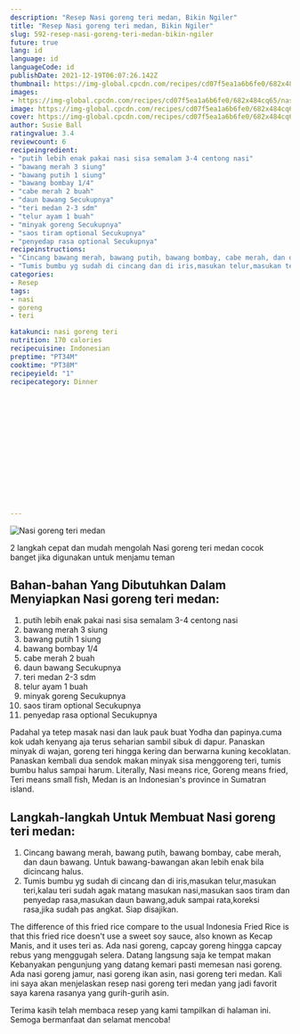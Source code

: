```yaml
---
description: "Resep Nasi goreng teri medan, Bikin Ngiler"
title: "Resep Nasi goreng teri medan, Bikin Ngiler"
slug: 592-resep-nasi-goreng-teri-medan-bikin-ngiler
future: true
lang: id
language: id
languageCode: id
publishDate: 2021-12-19T06:07:26.142Z 
thumbnail: https://img-global.cpcdn.com/recipes/cd07f5ea1a6b6fe0/682x484cq65/nasi-goreng-teri-medan-foto-resep-utama.webp
images:
- https://img-global.cpcdn.com/recipes/cd07f5ea1a6b6fe0/682x484cq65/nasi-goreng-teri-medan-foto-resep-utama.webp
image: https://img-global.cpcdn.com/recipes/cd07f5ea1a6b6fe0/682x484cq65/nasi-goreng-teri-medan-foto-resep-utama.webp
cover: https://img-global.cpcdn.com/recipes/cd07f5ea1a6b6fe0/682x484cq65/nasi-goreng-teri-medan-foto-resep-utama.webp
author: Susie Ball
ratingvalue: 3.4
reviewcount: 6
recipeingredient:
- "putih lebih enak pakai nasi sisa semalam 3-4 centong nasi"
- "bawang merah 3 siung"
- "bawang putih 1 siung"
- "bawang bombay 1/4"
- "cabe merah 2 buah"
- "daun bawang Secukupnya"
- "teri medan 2-3 sdm"
- "telur ayam 1 buah"
- "minyak goreng Secukupnya"
- "saos tiram optional Secukupnya"
- "penyedap rasa optional Secukupnya"
recipeinstructions:
- "Cincang bawang merah, bawang putih, bawang bombay, cabe merah, dan daun bawang. Untuk bawang-bawangan akan lebih enak bila dicincang halus."
- "Tumis bumbu yg sudah di cincang dan di iris,masukan telur,masukan teri,kalau teri sudah agak matang masukan nasi,masukan saos tiram dan penyedap rasa,masukan daun bawang,aduk sampai rata,koreksi rasa,jika sudah pas angkat. Siap disajikan."
categories:
- Resep
tags:
- nasi
- goreng
- teri

katakunci: nasi goreng teri 
nutrition: 170 calories
recipecuisine: Indonesian
preptime: "PT34M"
cooktime: "PT38M"
recipeyield: "1"
recipecategory: Dinner


     
    
    
    
    
    
    
    
    
    
    
      
    
---
```



![Nasi goreng teri medan](https://img-global.cpcdn.com/recipes/cd07f5ea1a6b6fe0/682x484cq65/nasi-goreng-teri-medan-foto-resep-utama.webp)

2 langkah cepat dan mudah mengolah  Nasi goreng teri medan cocok banget jika digunakan untuk menjamu teman

<!--inarticleads1-->

## Bahan-bahan Yang Dibutuhkan Dalam Menyiapkan Nasi goreng teri medan:

1. putih lebih enak pakai nasi sisa semalam 3-4 centong nasi
1. bawang merah 3 siung
1. bawang putih 1 siung
1. bawang bombay 1/4
1. cabe merah 2 buah
1. daun bawang Secukupnya
1. teri medan 2-3 sdm
1. telur ayam 1 buah
1. minyak goreng Secukupnya
1. saos tiram optional Secukupnya
1. penyedap rasa optional Secukupnya

Padahal ya tetep masak nasi dan lauk pauk buat Yodha dan papinya.cuma kok udah kenyang aja terus seharian sambil sibuk di dapur. Panaskan minyak di wajan, goreng teri hingga kering dan berwarna kuning kecoklatan. Panaskan kembali dua sendok makan minyak sisa menggoreng teri, tumis bumbu halus sampai harum. Literally, Nasi means rice, Goreng means fried, Teri means small fish, Medan is an Indonesian&#39;s province in Sumatran island. 

<!--inarticleads2-->

## Langkah-langkah Untuk Membuat Nasi goreng teri medan:

1. Cincang bawang merah, bawang putih, bawang bombay, cabe merah, dan daun bawang. Untuk bawang-bawangan akan lebih enak bila dicincang halus.
1. Tumis bumbu yg sudah di cincang dan di iris,masukan telur,masukan teri,kalau teri sudah agak matang masukan nasi,masukan saos tiram dan penyedap rasa,masukan daun bawang,aduk sampai rata,koreksi rasa,jika sudah pas angkat. Siap disajikan.


The difference of this fried rice compare to the usual Indonesia Fried Rice is that this fried rice doesn&#39;t use a sweet soy sauce, also known as Kecap Manis, and it uses teri as. Ada nasi goreng, capcay goreng hingga capcay rebus yang menggugah selera. Datang langsung saja ke tempat makan Kebanyakan pengunjung yang datang kemari pasti memesan nasi goreng. Ada nasi goreng jamur, nasi goreng ikan asin, nasi goreng teri medan. Kali ini saya akan menjelaskan resep nasi goreng teri medan yang jadi favorit saya karena rasanya yang gurih-gurih asin. 

Terima kasih telah membaca resep yang kami tampilkan di halaman ini. Semoga bermanfaat dan selamat mencoba!
